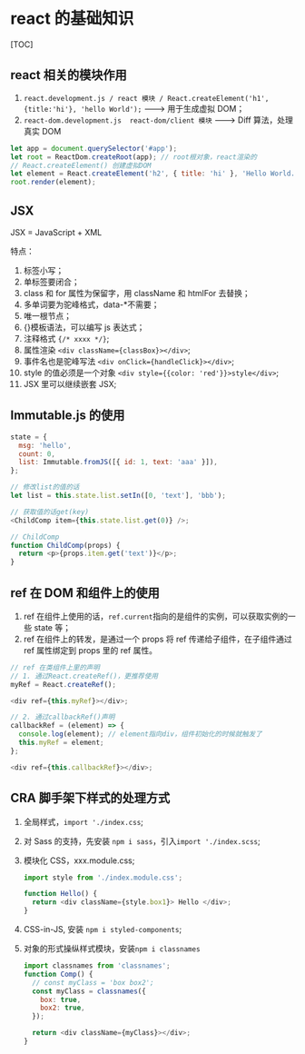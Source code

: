 # react 的基础知识

[TOC]

## react 相关的模块作用

1. `react.development.js / react 模块 / React.createElement('h1', {title:'hi'}, 'hello World');` ---> 用于生成虚拟 DOM；
2. `react-dom.development.js  react-dom/client 模块` ---> Diff 算法，处理真实 DOM

```js
let app = document.querySelector('#app');
let root = ReactDom.createRoot(app); // root根对象，react渲染的
// React.createElement() 创建虚拟DOM
let element = React.createElement('h2', { title: 'hi' }, 'Hello World.');
root.render(element);
```

## JSX

JSX = JavaScript + XML

特点：

1. 标签小写；
2. 单标签要闭合；
3. class 和 for 属性为保留字，用 className 和 htmlFor 去替换；
4. 多单词要为驼峰格式，data-\*不需要；
5. 唯一根节点；
6. {}模板语法，可以编写 js 表达式；
7. 注释格式 `{/* xxxx */}`;
8. 属性渲染 `<div className={classBox}></div>`;
9. 事件名也是驼峰写法 `<div onClick={handleClick}></div>`;
10. style 的值必须是一个对象 `<div style={{color: 'red'}}>style</div>`;
11. JSX 里可以继续嵌套 JSX;

## Immutable.js 的使用

```js
state = {
  msg: 'hello',
  count: 0,
  list: Immutable.fromJS([{ id: 1, text: 'aaa' }]),
};

// 修改list的值的话
let list = this.state.list.setIn([0, 'text'], 'bbb');

// 获取值的话get(key)
<ChildComp item={this.state.list.get(0)} />;

// ChildComp
function ChildComp(props) {
  return <p>{props.item.get('text')}</p>;
}
```

## ref 在 DOM 和组件上的使用

1. ref 在组件上使用的话，`ref.current`指向的是组件的实例，可以获取实例的一些 state 等；
2. ref 在组件上的转发，是通过一个 props 将 ref 传递给子组件，在子组件通过 ref 属性绑定到 props 里的 ref 属性。

```js
// ref 在类组件上里的声明
// 1. 通过React.createRef()，更推荐使用
myRef = React.createRef();

<div ref={this.myRef}></div>;

// 2. 通过callbackRef()声明
callbackRef = (element) => {
  console.log(element); // element指向div，组件初始化的时候就触发了
  this.myRef = element;
};

<div ref={this.callbackRef}></div>;
```

## CRA 脚手架下样式的处理方式

1. 全局样式，`import './index.css`;
2. 对 Sass 的支持，先安装 `npm i sass`，引入`import './index.scss`;
3. 模块化 CSS，xxx.module.css;

   ```js
   import style from './index.module.css';

   function Hello() {
     return <div className={style.box1}> Hello </div>;
   }
   ```

4. CSS-in-JS, 安装 `npm i styled-components`;
5. 对象的形式操纵样式模块，安装`npm i classnames`

   ```js
   import classnames from 'classnames';
   function Comp() {
     // const myClass = 'box box2';
     const myClass = classnames({
       box: true,
       box2: true,
     });

     return <div className={myClass}></div>;
   }
   ```
